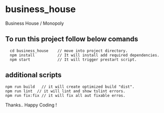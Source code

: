 # business_house
Business House / Monopoly

## To run this project follow below comands ##

```shell
  cd business_house    // move into project directory.
  npm install          // It will install add required dependencies.
  npm start            // It will trigger prestart script.
```
## additional scripts ##
```shell
npm run build   // it will create optimized build "dist".
npm run lint  // it will lint and show tslint errors.
npm run fix:fix // it will fix all aut fixable erros.
```
Thanks..
Happy Coding !
